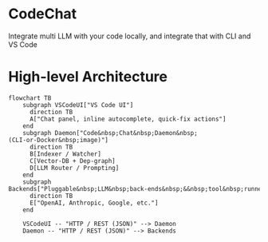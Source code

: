 # CodeChat
Integrate multi LLM with your code locally, and integrate that with CLI and VS Code

# High-level Architecture
```mermaid
flowchart TB
    subgraph VSCodeUI["VS Code UI"]
      direction TB
      A["Chat panel, inline autocomplete, quick‑fix actions"]
    end
    subgraph Daemon["Code&nbsp;Chat&nbsp;Daemon&nbsp;(CLI‑or‑Docker&nbsp;image)"]
      direction TB
      B[Indexer / Watcher]
      C[Vector‑DB + Dep‑graph]
      D[LLM Router / Prompting]
    end
    subgraph Backends["Pluggable&nbsp;LLM&nbsp;back‑ends&nbsp;&&nbsp;tool&nbsp;runners"]
      direction TB
      E["OpenAI, Anthropic, Google, etc."]
    end

    VSCodeUI -- "HTTP / REST (JSON)" --> Daemon
    Daemon -- "HTTP / REST (JSON)" --> Backends
